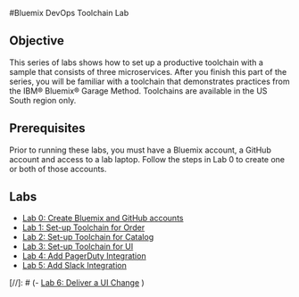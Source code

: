 #Bluemix DevOps Toolchain Lab

## Objective
This series of labs shows how to set up a productive toolchain with a sample that consists of three microservices. After you finish this part of the series, you will be familiar with a toolchain that demonstrates practices from the IBM® Bluemix® Garage Method. Toolchains are available in the US South region only.

## Prerequisites
Prior to running these labs, you must have a Bluemix account, a GitHub account and access to a lab laptop.  Follow the steps in Lab 0 to create one or both of those accounts.

## Labs
- [Lab 0: Create Bluemix and GitHub accounts](#lab-0-Create-Bluemix-and-GitHub-accounts)
- [Lab 1: Set-up Toolchain for Order](#lab-1-Set-up-Toolchain-for-Order)
- [Lab 2: Set-up Toolchain for Catalog](#lab-2-Set-up-Toolchain-for-Catalog)
- [Lab 3: Set-up Toolchain for UI](#lab-3-Set-up-Toolchain-for-UI)
- [Lab 4: Add PagerDuty Integration](#lab-4-Add-PagerDuty-Integration)
- [Lab 5: Add Slack Integration](#lab-5-Add-Slack-Integration)

[//]: # (- [Lab 6: Deliver a UI Change](#lab-7-Deliver-a-UI-Change) )
